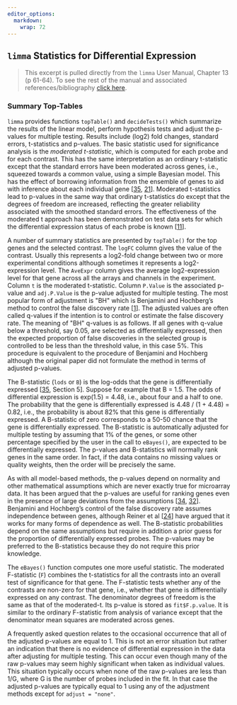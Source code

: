 ```yaml
---
editor_options: 
  markdown: 
    wrap: 72
---
```


## `limma` Statistics for Differential Expression

> This excerpt is pulled directly from the `limma` User Manual, Chapter
> 13 (p 61-64). To see the rest of the manual and associated
> references/bibliography [click
> here](https://bioconductor.org/packages/release/bioc/vignettes/limma/inst/doc/usersguide.pdf).

### Summary Top-Tables

`limma` provides functions `topTable()` and `decideTests()` which
summarize the results of the linear model, perform hypothesis tests and
adjust the p-values for multiple testing. Results include (log2) fold
changes, standard errors, t-statistics and p-values. The basic statistic
used for significance analysis is the *moderated t-statistic*, which is
computed for each probe and for each contrast. This has the same
interpretation as an ordinary t-statistic except that the standard
errors have been moderated across genes, i.e., squeezed towards a common
value, using a simple Bayesian model. This has the effect of borrowing
information from the ensemble of genes to aid with inference about each
individual gene [[35](https://doi.org/10.2202/1544-6115.1027), 
[21](https://doi.org/10.1214/16-aoas920)]. Moderated t-statistics 
lead to p-values in the same way that ordinary t-statistics do except that the degrees of
freedom are increased, reflecting the greater reliability associated
with the smoothed standard errors. The effectiveness of the moderated t
approach has been demonstrated on test data sets for which the
differential expression status of each probe is known 
[[11](https://link.springer.com/book/10.1007/0-387-29362-0)].

A number of summary statistics are presented by `topTable()` for the top
genes and the selected contrast. The `logFC` column gives the value of the
contrast. Usually this represents a log2-fold change between two or more
experimental conditions although sometimes it represents a
log2-expression level. The `AveExpr` column gives the average
log2-expression level for that gene across all the arrays and channels
in the experiment. Column `t` is the moderated t-statistic. Column `P.Value`
is the associated p-value and `adj.P.Value` is the p-value adjusted for
multiple testing. The most popular form of adjustment is "BH" which is
Benjamini and Hochberg’s method to control the false discovery rate [[1](https://doi.org/10.1111/j.2517-6161.1995.tb02031.x)].
The adjusted values are often called q-values if the intention is to
control or estimate the false discovery rate. The meaning of "BH"
q-values is as follows. If all genes with q-value below a threshold, say
0.05, are selected as differentially expressed, then the expected
proportion of false discoveries in the selected group is controlled to
be less than the threshold value, in this case 5%. This procedure is
equivalent to the procedure of Benjamini and Hochberg although the
original paper did not formulate the method in terms of adjusted
p-values. 

The B-statistic (`lods` or `B`) is the log-odds that the gene is
differentially expressed [[35](https://doi.org/10.2202/1544-6115.1027), 
Section 5]. Suppose for example that B = 1.5. The odds of differential 
expression is exp(1.5) = 4.48, i.e., about
four and a half to one. The probability that the gene is differentially
expressed is 4.48 / (1 + 4.48) = 0.82, i.e., the probability is about 82% that
this gene is differentially expressed. A B-statistic of zero corresponds
to a 50-50 chance that the gene is differentially expressed. The
B-statistic is automatically adjusted for multiple testing by assuming
that 1% of the genes, or some other percentage specified by the user
in the call to `eBayes()`, are expected to be differentially expressed.
The p-values and B-statistics will normally rank genes in the same
order. In fact, if the data contains no missing values or quality
weights, then the order will be precisely the same. 

As with all model-based methods, the p-values depend on normality and other
mathematical assumptions which are never exactly true for microarray
data. It has been argued that the p-values are useful for ranking genes
even in the presence of large deviations from the assumptions [[34](https://doi.org/10.1385/1-59259-364-x:111), 
[32](https://doi.org/10.1093/bioinformatics/bti270)].
Benjamini and Hochberg’s control of the false discovery rate assumes
independence between genes, although Reiner et al [[24](https://doi.org/10.1093/bioinformatics/btf877)] have argued that
it works for many forms of dependence as well. The B-statistic
probabilities depend on the same assumptions but require in addition a
prior guess for the proportion of differentially expressed probes. The
p-values may be preferred to the B-statistics because they do not
require this prior knowledge. 

The `eBayes()` function computes one more useful statistic. The moderated 
F-statistic (`F`) combines the t-statistics for all the contrasts into 
an overall test of significance for that gene. The F-statistic tests whether 
any of the contrasts are non-zero for that gene, i.e., whether that gene 
is differentially expressed on any contrast. The denominator degrees of 
freedom is the same as that of the moderated-t. Its p-value is stored 
as `fit$F.p.value`.  It is similar to the ordinary F-statistic from analysis 
of variance except that the denominator mean squares are moderated across genes. 

A frequently asked question relates to the occasional occurrence that all 
of the adjusted p-values are equal to 1. This is not an error situation but 
rather an indication that there is no evidence of differential expression in 
the data after adjusting for multiple testing. This can occur even though 
many of the raw p-values may seem highly significant when taken as individual 
values. This situation typically occurs when none of the raw p-values are less 
than 1/G, where G is the number of probes included in the fit. In that case the 
adjusted p-values are typically equal to 1 using any of the adjustment methods 
except for `adjust = "none"`. 

